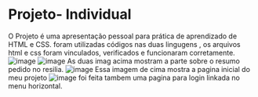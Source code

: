 # Projeto- Individual

O Projeto é uma apresentação pessoal para prática de aprendizado de HTML e CSS. 
foram utilizadas  códigos nas duas lingugens , os arquivos html e css foram vinculados, verificados e funcionaram corretamente.
![image](https://user-images.githubusercontent.com/114249360/192842023-2c226aad-0dd5-4643-b6c5-1aba87081eed.png)
![image](https://user-images.githubusercontent.com/114249360/192842066-432f984e-5de3-414e-b90e-7c7d438fd662.png)
As duas imag acima mostram a parte sobre o resumo pedido  no resilia.
![image](https://user-images.githubusercontent.com/114249360/192842377-3d93da47-7ddb-4191-a45f-64f51ddf4617.png)
Essa imagem de cima mostra a pagina inicial do meu projeto
![image](https://user-images.githubusercontent.com/114249360/192842631-ad968a94-f1e7-452f-8aff-ff2995578d02.png)
foi feita tambem  uma pagina para login linkada no menu horizontal.
